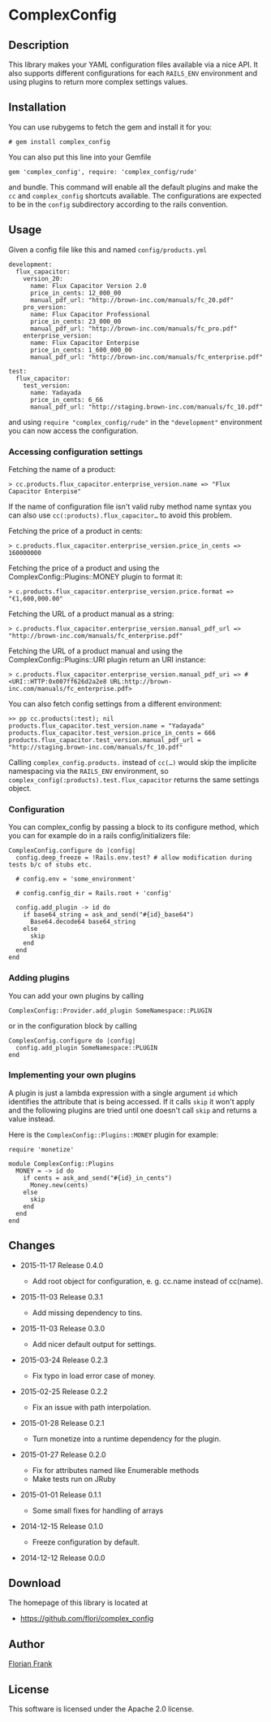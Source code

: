 # ComplexConfig

## Description

This library makes your YAML configuration files available via a nice API. It
also supports different configurations for each `RAILS_ENV` environment and
using plugins to return more complex settings values.

## Installation

You can use rubygems to fetch the gem and install it for you:

    # gem install complex_config

You can also put this line into your Gemfile

    gem 'complex_config', require: 'complex_config/rude'

and bundle. This command will enable all the default plugins and make the `cc`
and `complex_config` shortcuts available. The configurations are expected to be
in the `config` subdirectory according to the rails convention.

## Usage

Given a config file like this and named `config/products.yml`

    development:
      flux_capacitor:
        version_20:
          name: Flux Capacitor Version 2.0
          price_in_cents: 12_000_00
          manual_pdf_url: "http://brown-inc.com/manuals/fc_20.pdf"
        pro_version:
          name: Flux Capacitor Professional
          price_in_cents: 23_000_00
          manual_pdf_url: "http://brown-inc.com/manuals/fc_pro.pdf"
        enterprise_version:
          name: Flux Capacitor Enterpise
          price_in_cents: 1_600_000_00
          manual_pdf_url: "http://brown-inc.com/manuals/fc_enterprise.pdf"

    test:
      flux_capacitor:
        test_version:
          name: Yadayada
          price_in_cents: 6_66
          manual_pdf_url: "http://staging.brown-inc.com/manuals/fc_10.pdf"

and using `require "complex_config/rude"` in the `"development"` environment you
can now access the configuration.

### Accessing configuration settings

Fetching the name of a product:

    > cc.products.flux_capacitor.enterprise_version.name => "Flux Capacitor Enterpise"

If the name of configuration file isn't valid ruby method name syntax you can also
use `cc(:products).flux_capacitor…` to avoid this problem.

Fetching the price of a product in cents:

    > c.products.flux_capacitor.enterprise_version.price_in_cents => 160000000

Fetching the price of a product and using the ComplexConfig::Plugins::MONEY
plugin to format it:

    > c.products.flux_capacitor.enterprise_version.price.format => "€1,600,000.00"

Fetching the URL of a product manual as a string:

    > c.products.flux_capacitor.enterprise_version.manual_pdf_url => "http://brown-inc.com/manuals/fc_enterprise.pdf"

Fetching the URL of a product manual and using the ComplexConfig::Plugins::URI
plugin return an URI instance:

    > c.products.flux_capacitor.enterprise_version.manual_pdf_uri => #<URI::HTTP:0x007ff626d2a2e8 URL:http://brown-inc.com/manuals/fc_enterprise.pdf>

You can also fetch config settings from a different environment:

    >> pp cc.products(:test); nil
    products.flux_capacitor.test_version.name = "Yadayada"
    products.flux_capacitor.test_version.price_in_cents = 666
    products.flux_capacitor.test_version.manual_pdf_url = "http://staging.brown-inc.com/manuals/fc_10.pdf"

Calling `complex_config.products.` instead of `cc(…)` would skip the implicite
namespacing via the `RAILS_ENV` environment, so
`complex_config(:products).test.flux_capacitor` returns the same settings
object.

### Configuration

You can complex\_config by passing a block to its configure method, which you
can for example do in a rails config/initializers file:

    ComplexConfig.configure do |config|
      config.deep_freeze = !Rails.env.test? # allow modification during tests b/c of stubs etc.
      
      # config.env = 'some_environment'

      # config.config_dir = Rails.root + 'config'

      config.add_plugin -> id do
        if base64_string = ask_and_send("#{id}_base64")
          Base64.decode64 base64_string
        else
          skip
        end
      end
    end

### Adding plugins

You can add your own plugins by calling

    ComplexConfig::Provider.add_plugin SomeNamespace::PLUGIN

or in the configuration block by calling

    ComplexConfig.configure do |config|
      config.add_plugin SomeNamespace::PLUGIN
    end

### Implementing your own plugins

A plugin is just a lambda expression with a single argument `id` which
identifies the attribute that is being accessed. If it calls `skip` it won't
apply and the following plugins are tried until one doesn't call `skip` and
returns a value instead.

Here is the `ComplexConfig::Plugins::MONEY` plugin for example:

    require 'monetize'

    module ComplexConfig::Plugins
      MONEY = -> id do
        if cents = ask_and_send("#{id}_in_cents")
          Money.new(cents)
        else
          skip
        end
      end
    end

## Changes
* 2015-11-17 Release 0.4.0
  * Add root object for configuration, e. g. cc.name instead of cc(name).
* 2015-11-03 Release 0.3.1
  * Add missing dependency to tins.
* 2015-11-03 Release 0.3.0
  * Add nicer default output for settings.
* 2015-03-24 Release 0.2.3
  * Fix typo in load error case of money.
* 2015-02-25 Release 0.2.2
  * Fix an issue with path interpolation.
* 2015-01-28 Release 0.2.1
  * Turn monetize into a runtime dependency for the plugin.
* 2015-01-27 Release 0.2.0
  * Fix for attributes named like Enumerable methods
  * Make tests run on JRuby
* 2015-01-01 Release 0.1.1
  * Some small fixes for handling of arrays
* 2014-12-15 Release 0.1.0
  * Freeze configuration by default.

* 2014-12-12 Release 0.0.0

## Download

The homepage of this library is located at

* https://github.com/flori/complex_config

## Author

[Florian Frank](mailto:flori@ping.de)

## License

This software is licensed under the Apache 2.0 license.
